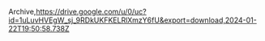 Archive,https://drive.google.com/u/0/uc?id=1uLuvHVEgW_sj_9RDkUKFKELRlXmzY6fU&export=download,2024-01-22T19:50:58.738Z